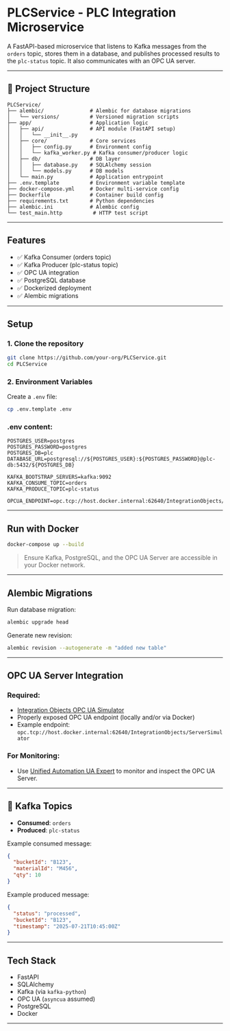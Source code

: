 # PLCService - PLC Integration Microservice

A FastAPI-based microservice that listens to Kafka messages from the `orders` topic, stores them in a database, and publishes processed results to the `plc-status` topic. It also communicates with an OPC UA server.

---

## 📁 Project Structure

```
PLCService/
├── alembic/               # Alembic for database migrations
│   └── versions/          # Versioned migration scripts
├── app/                   # Application logic
│   ├── api/               # API module (FastAPI setup)
│   │   └── __init__.py
│   ├── core/              # Core services
│   │   ├── config.py      # Environment config
│   │   └── kafka_worker.py # Kafka consumer/producer logic
│   ├── db/                # DB layer
│   │   ├── database.py    # SQLAlchemy session
│   │   └── models.py      # DB models
│   └── main.py            # Application entrypoint
├── .env.template          # Environment variable template
├── docker-compose.yml     # Docker multi-service config
├── Dockerfile             # Container build config
├── requirements.txt       # Python dependencies
├── alembic.ini            # Alembic config
└── test_main.http          # HTTP test script
```

---

## Features

* ✅ Kafka Consumer (orders topic)
* ✅ Kafka Producer (plc-status topic)
* ✅ OPC UA integration
* ✅ PostgreSQL database
* ✅ Dockerized deployment
* ✅ Alembic migrations

---

##  Setup

### 1. Clone the repository

```bash
git clone https://github.com/your-org/PLCService.git
cd PLCService
```

### 2. Environment Variables

Create a `.env` file:

```bash
cp .env.template .env
```

### .env content:

```env
POSTGRES_USER=postgres
POSTGRES_PASSWORD=postgres
POSTGRES_DB=plc
DATABASE_URL=postgresql://${POSTGRES_USER}:${POSTGRES_PASSWORD}@plc-db:5432/${POSTGRES_DB}

KAFKA_BOOTSTRAP_SERVERS=kafka:9092
KAFKA_CONSUME_TOPIC=orders
KAFKA_PRODUCE_TOPIC=plc-status

OPCUA_ENDPOINT=opc.tcp://host.docker.internal:62640/IntegrationObjects/ServerSimulator
```

---

##  Run with Docker

```bash
docker-compose up --build
```

> Ensure Kafka, PostgreSQL, and the OPC UA Server are accessible in your Docker network.

---

## Alembic Migrations

Run database migration:

```bash
alembic upgrade head
```

Generate new revision:

```bash
alembic revision --autogenerate -m "added new table"
```

---

## OPC UA Server Integration

### Required:

* [Integration Objects OPC UA Simulator](https://integrationobjects.com/sioth-opc/sioth-opcunified-architecture/opc-ua-server-simulator/)
* Properly exposed OPC UA endpoint (locally and/or via Docker)
* Example endpoint: `opc.tcp://host.docker.internal:62640/IntegrationObjects/ServerSimulator`

### For Monitoring:

* Use [Unified Automation UA Expert](https://www.unified-automation.com/products/development-tools/uaexpert.html) to monitor and inspect the OPC UA Server.

---

## 📢 Kafka Topics

* **Consumed**: `orders`
* **Produced**: `plc-status`

Example consumed message:

```json
{
  "bucketId": "B123",
  "materialId": "M456",
  "qty": 10
}
```

Example produced message:

```json
{
  "status": "processed",
  "bucketId": "B123",
  "timestamp": "2025-07-21T10:45:00Z"
}
```

---

## Tech Stack

* FastAPI
* SQLAlchemy
* Kafka (via `kafka-python`)
* OPC UA (`asyncua` assumed)
* PostgreSQL
* Docker

---
